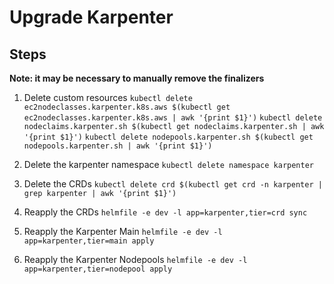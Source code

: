 # Upgrade Karpenter

## Steps

**Note: it may be necessary to manually remove the finalizers**

1. Delete custom resources
```kubectl delete ec2nodeclasses.karpenter.k8s.aws $(kubectl get ec2nodeclasses.karpenter.k8s.aws | awk '{print $1}')```
```kubectl delete nodeclaims.karpenter.sh $(kubectl get nodeclaims.karpenter.sh | awk '{print $1}')```
```kubectl delete nodepools.karpenter.sh $(kubectl get nodepools.karpenter.sh | awk '{print $1}')```

2. Delete the karpenter namespace
```kubectl delete namespace karpenter```

3. Delete the CRDs
```kubectl delete crd $(kubectl get crd -n karpenter | grep karpenter | awk '{print $1}')```
4. Reapply the CRDs
```helmfile -e dev -l app=karpenter,tier=crd sync```
5. Reapply the Karpenter Main
```helmfile -e dev -l app=karpenter,tier=main apply```
6. Reapply the Karpenter Nodepools
```helmfile -e dev -l app=karpenter,tier=nodepool apply```

